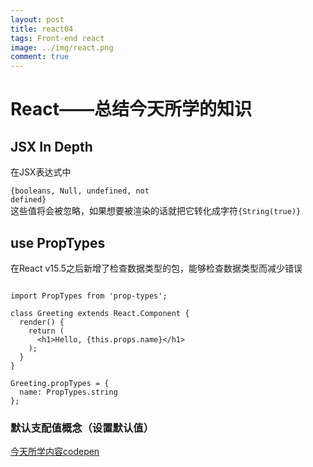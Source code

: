 ```yaml
---
layout: post
title: react04
tags: Front-end react
image: ../img/react.png
comment: true
---
```


# React——总结今天所学的知识

## JSX In Depth

在JSX表达式中<code><div>{booleans, Null, undefined, not defined}</div></code>这些值将会被忽略，如果想要被渲染的话就把它转化成字符<code>{String(true)}</code>

## use PropTypes
在React v15.5之后新增了检查数据类型的包，能够检查数据类型而减少错误
``` react-jsx

import PropTypes from 'prop-types';

class Greeting extends React.Component {
  render() {
    return (
      <h1>Hello, {this.props.name}</h1>
    );
  }
}

Greeting.propTypes = {
  name: PropTypes.string
};

```

### 默认支配值概念（设置默认值）

[今天所学内容codepen](https://codepen.io/zjgyb/pen/barmov)
